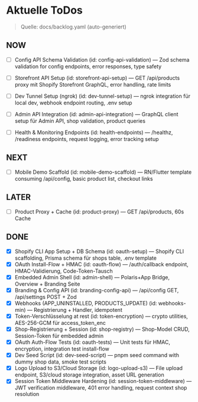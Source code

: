 # Aktuelle ToDos

> Quelle: docs/backlog.yaml (auto-generiert)

## NOW
- [ ] Config API Schema Validation (id: config-api-validation) — Zod schema validation for config endpoints, error responses, type safety
- [ ] Storefront API Setup (id: storefront-api-setup) — GET /api/products proxy mit Shopify Storefront GraphQL, error handling, rate limits
- [ ] Dev Tunnel Setup (ngrok) (id: dev-tunnel-setup) — ngrok integration für local dev, webhook endpoint routing, .env setup
- [ ] Admin API Integration (id: admin-api-integration) — GraphQL client setup für Admin API, shop validation, product queries
- [ ] Health & Monitoring Endpoints (id: health-endpoints) — /healthz, /readiness endpoints, request logging, error tracking setup


## NEXT
- [ ] Mobile Demo Scaffold (id: mobile-demo-scaffold) — RN/Flutter template consuming /api/config, basic product list, checkout links


## LATER
- [ ] Product Proxy + Cache (id: product-proxy) — GET /api/products, 60s Cache


## DONE
- [x] Shopify CLI App Setup + DB Schema (id: oauth-setup) — Shopify CLI scaffolding, Prisma schema für shops table, .env template
- [x] OAuth Install-Flow + HMAC (id: oauth-flow) — /auth/callback endpoint, HMAC-Validierung, Code-Token-Tausch
- [x] Embedded Admin Shell (id: admin-shell) — Polaris+App Bridge, Overview + Branding Seite
- [x] Branding & Config API (id: branding-config-api) — /api/config GET, /api/settings POST + Zod
- [x] Webhooks (APP_UNINSTALLED, PRODUCTS_UPDATE) (id: webhooks-min) — Registrierung + Handler, idempotent
- [x] Token-Verschlüsselung at rest (id: token-encryption) — crypto utilities, AES-256-GCM für access_token_enc
- [x] Shop-Registrierung + Session (id: shop-registry) — Shop-Model CRUD, Session-Token für embedded admin
- [x] OAuth Auth-Flow Tests (id: oauth-tests) — Unit tests für HMAC, encryption, integration test install-flow
- [x] Dev Seed Script (id: dev-seed-script) — pnpm seed command with dummy shop data, smoke test scripts
- [x] Logo Upload to S3/Cloud Storage (id: logo-upload-s3) — File upload endpoint, S3/cloud storage integration, asset URL generation
- [x] Session Token Middleware Hardening (id: session-token-middleware) — JWT verification middleware, 401 error handling, request context shop resolution
